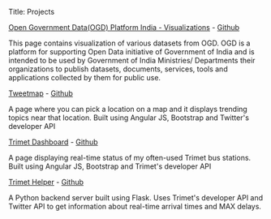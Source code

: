 Title: Projects


[Open Government Data(OGD) Platform India - Visualizations](http://data-gov-in.balajiathreya.com) - [Github](https://github.com/balajiathreya/data-gov-in)

This page contains visualization of various datasets from OGD. OGD is a platform for supporting Open Data initiative of Government of India and is intended to be used by Government of India Ministries/ Departments their organizations to publish datasets, documents, services, tools and applications collected by them for public use.


[Tweetmap](http://tweetmap.balajiathreya.com) - [Github](https://github.com/balajiathreya/tweetmap)

A page where you can pick a location on a map and it displays trending topics near that location. Built using Angular JS, Bootstrap and Twitter's developer API


[Trimet Dashboard](http://trimet.balajiathreya.com) - [Github](https://github.com/balajiathreya/trimetdashboard)

A page displaying real-time status of my often-used Trimet bus stations. Built using Angular JS, Bootstrap and Trimet's developer API


[Trimet Helper](http://trimethelper.balajiathreya.com) - [Github](https://github.com/balajiathreya/trimethelper)

A Python backend server built using Flask. Uses Trimet's developer API and Twitter API to get information about real-time arrival times and MAX delays.


